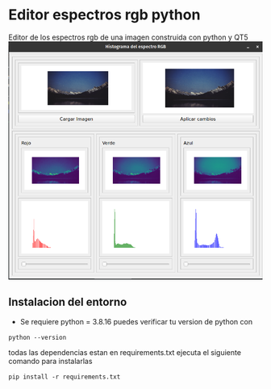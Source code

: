 # Editor espectros rgb python
 Editor de los espectros rgb de una imagen construida con python y QT5
 ![screenshot](./assets/c2.png)

## Instalacion del entorno
* Se requiere python = 3.8.16
puedes verificar tu version de python con
```
python --version
```

todas las dependencias estan en requirements.txt ejecuta el siguiente comando para instalarlas
```
pip install -r requirements.txt
```
